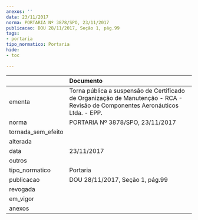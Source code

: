 ```yaml
---
anexos: ''
data: 23/11/2017
norma: PORTARIA Nº 3878/SPO, 23/11/2017
publicacao: DOU 28/11/2017, Seção 1, pág.99
tags:
- portaria
tipo_normatico: Portaria
hide: 
- toc 
 
---
```


|                    | Documento                                                                                                                      |
|:-------------------|:-------------------------------------------------------------------------------------------------------------------------------|
| ementa             | Torna pública a suspensão de Certificado de Organização de Manutenção - RCA - Revisão de Componentes Aeronáuticos Ltda. - EPP. |
| norma              | PORTARIA Nº 3878/SPO, 23/11/2017                                                                                               |
| tornada_sem_efeito |                                                                                                                                |
| alterada           |                                                                                                                                |
| data               | 23/11/2017                                                                                                                     |
| outros             |                                                                                                                                |
| tipo_normatico     | Portaria                                                                                                                       |
| publicacao         | DOU 28/11/2017, Seção 1, pág.99                                                                                                |
| revogada           |                                                                                                                                |
| em_vigor           |                                                                                                                                |
| anexos             |                                                                                                                                |